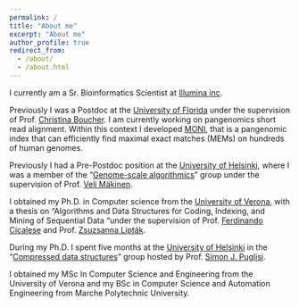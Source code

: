 ```yaml
---
permalink: /
title: "About me"
excerpt: "About me"
author_profile: true
redirect_from: 
  - /about/
  - /about.html
---
```


I currently am a Sr. Bioinformatics Scientist at [Illumina inc](https://www.illumina.com).

Previously I was a Postdoc at the [University of Florida](https://www.ufl.edu) under the supervision of Prof. [Christina Boucher](https://christinaboucher.com/). I am currently working on pangenomics short read alignment. Within this context I developed [MONI](https://github.com/maxrossi91/moni), that is a pangenomic index that can efficiently find maximal exact matches (MEMs) on hundreds of human genomes.

Previously I had a Pre-Postdoc position at the [University of Helsinki](https://www.helsinki.fi/en), where I was a member of the “[Gen­ome-scale al­gorithmics](https://www.helsinki.fi/en/researchgroups/genome-scale-algorithmics)” group under the supervision of Prof. [Veli Mäk­inen](https://www.helsinki.fi/en/researchgroups/genome-scale-algorithmics/people/veli-makinen).

I obtained my Ph.D. in Computer science from the [University of Verona](https://www.univr.it/), with a thesis on “Algorithms and Data Structures for Coding, Indexing, and Mining of Sequential Data “under the supervision of Prof. [Ferdinando Cicalese](http://www.di.univr.it/?ent=persona&id=9257) and Prof. [Zsuzsanna Lipták](http://www.di.univr.it/?ent=persona&id=8756&lang=it).

During my Ph.D. I spent five months at the [University of Helsinki](https://www.helsinki.fi/en) in the “[Compressed data structures](https://www.helsinki.fi/en/researchgroups/algorithmic-bioinformatics/compressed-data-structures)” group hosted by Prof. [Simon J. Puglisi](https://www.cs.helsinki.fi/u/puglisi/).

I obtained my MSc In Computer Science and Engineering from the University of Verona and my BSc in Computer Science and Automation Engineering from Marche Polytechnic University.